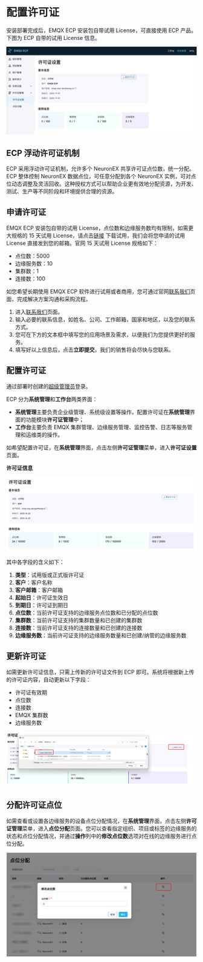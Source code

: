 # 配置许可证

安装部署完成后，EMQX ECP 安装包自带试用 License，可直接使用 ECP 产品。下图为 ECP 自带的试用 License 信息。

![default-license](./_assets/default-license.png)

## ECP 浮动许可证机制

ECP 采用浮动许可证机制，允许多个 NeuronEX 共享许可证点位数，统一分配。ECP 整体控制 NeuronEX 数据点位，可任意分配到各个 NeuronEX 实例，可对点位动态调整及灵活回收。这种授权方式可以帮助企业更有效地分配资源，为开发、测试、生产等不同阶段和环境提供合理的资源。

## 申请许可证

EMQX ECP 安装包自带的试用 License，点位数和边缘服务数均有限制，如需更大规格的 15 天试用 License，请点击[链接](https://www.emqx.com/zh/apply-licenses/emqx-ecp) 下载试用，我们会将您申请的试用 License 直接发到您的邮箱。官网 15 天试用 License 规格如下：

- 点位数：5000
- 边缘服务数：10
- 集群数：1
- 连接数：100

如您希望长期使用 EMQX ECP 软件进行试用或者商用，您可通过官网[联系我们](https://www.emqx.com/zh/contact?product=emqx-ecp)页面，完成解决方案沟通和采购流程。

1. 进入[联系我们](https://www.emqx.com/zh/contact?product=emqx-ecp)页面。
2. 输入必要的联系信息，如姓名、公司、工作邮箱，国家和地区，以及您的联系方式。
3. 您可在下方的文本框中填写您的应用场景及需求，以便我们为您提供更好的服务。
4. 填写好以上信息后，点击**立即提交**，我们的销售将会尽快与您联系。

## 配置许可证

通过部署时创建的[超级管理员](install_ecp_on_kubernetes.md#创建超级管理员)登录。

ECP 分为**系统管理**和**工作台**两类界面：

- **系统管理**主要负责企业级管理、系统级设置等操作，配置许可证在**系统管理**界面的功能模块**许可证管理**中；
- **工作台**主要负责 EMQX 集群管理、边缘服务管理、监控告警、日志等服务管理和运维类的操作。

如希望配置许可证，在**系统管理**界面，点击左侧**许可证管理**菜单，进入**许可证设置**页面。

**许可证信息**

![license-info](./_assets/manager-license-info.png)

其中各字段的含义如下：

1. **类型**：试用版或正式版许可证
2. **客户**：客户名称
3. **客户邮箱**：客户邮箱
4. **起始日**：许可证生效日
5. **到期日**：许可证到期日
6. **点位数**：当前许可证支持的边缘服务点位数和已分配的点位数
7. **集群数**：当前许可证支持的集群数量和已创建的集群数
8. **连接数**：当前许可证支持的连接数量和已创建的连接数
9. **边缘服务数**：当前许可证支持的边缘服务数量和已创建/纳管的边缘服务数

## 更新许可证

如需更新许可证信息，只需上传新的许可证文件到 ECP 即可。系统将根据新上传的许可证内容，自动更新以下字段：

- 许可证有效期
- 点位数
- 连接数
- EMQX 集群数
- 边缘服务数

![license-update](./_assets/manager-license-update.png)

## 分配许可证点位

如需查看或设置各边缘服务的设备点位分配情况，在**系统管理**界面，点击左侧**许可证管理**菜单，进入**点位分配**页面。您可以查看指定组织、项目或标签的边缘服务的状态和点位分配情况，并通过**操作**列中的**修改点位数**选项对在线的边缘服务进行点位分配。

![license-tag](./_assets/allocate-license-tag.png)

